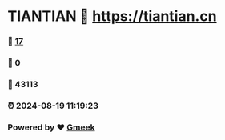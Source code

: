 # TIANTIAN :link: https://tiantian.cn 
### :page_facing_up: [17](https://tiantian.cn/tag.html) 
### :speech_balloon: 0 
### :hibiscus: 43113 
### :alarm_clock: 2024-08-19 11:19:23 
### Powered by :heart: [Gmeek](https://github.com/Meekdai/Gmeek)
